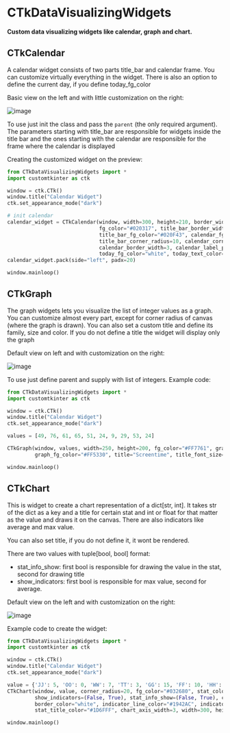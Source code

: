 # CTkDataVisualizingWidgets
**Custom data visualizing widgets like calendar, graph and chart.**

## CTkCalendar
A calendar widget consists of two parts title_bar and calendar frame. You can customize virtually everything in the widget. There is 
also an option to define the current day, if you define today_fg_color

Basic view on the left and with little customization on the right:

![image](https://github.com/ZikPin/Custom-widgets-for-CTk/assets/65452275/b27c41e8-c5bb-4788-92ad-f1e39bc6ab49)

To use just init the class and pass the `parent` (the only required argument). The parameters starting with title_bar are responsible for 
widgets inside the title bar and the ones starting with the calendar are responsible for the frame where the calendar is displayed

Creating the customized widget on the preview:
```python
from CTkDataVisualizingWidgets import *
import customtkinter as ctk

window = ctk.CTk()
window.title("Calendar Widget")
ctk.set_appearance_mode("dark")

# init calendar
calendar_widget = CTkCalendar(window, width=300, height=210, border_width=3, border_color="white",
                              fg_color="#020317", title_bar_border_width=3, title_bar_border_color="white",
                              title_bar_fg_color="#020F43", calendar_fg_color="#020F43", corner_radius=30,
                              title_bar_corner_radius=10, calendar_corner_radius=10, calendar_border_color="white",
                              calendar_border_width=3, calendar_label_pad=5,
                              today_fg_color="white", today_text_color="black")
calendar_widget.pack(side="left", padx=20)

window.mainloop()
```

## CTkGraph
The graph widgets lets you visualize the list of integer values as a graph. You can customize almost every part, except for corner radius of canvas (where the graph is drawn). You can also set a custom title and define its family, size and color. If you do not define a title
the widget will display only the graph

Default view on left and with customization on the right:

![image](https://github.com/ZikPin/Custom-widgets-for-CTk/assets/65452275/17b46820-d881-4f27-8ea9-7dd572d9d704)

To use just define parent and supply with list of integers. Example code:
```python
from CTkDataVisualizingWidgets import *
import customtkinter as ctk

window = ctk.CTk()
window.title("Calendar Widget")
ctk.set_appearance_mode("dark")

values = [49, 76, 61, 65, 51, 24, 9, 29, 53, 24]

CTkGraph(window, values, width=250, height=200, fg_color="#FF7761", graph_color="#FF7761",
         graph_fg_color="#FF5330", title="Screentime", title_font_size=30, corner_radius=20).pack(side="left", padx=20, pady=20)

window.mainloop()
```
## CTkChart
This is widget to create a chart representation of a dict[str, int]. It takes str of the dict as a key and a title
for certain stat and int or float for that matter as the value and draws it on the canvas. There are also
indicators like average and max value.

You can also set title, if you do not define it, it wont be rendered.

There are two values with tuple[bool, bool] format:
- stat_info_show: first bool is responsible for drawing the value in the stat, second for drawing title
- show_indicators: first bool is responsible for max value, second for average.

Default view on the left and with customization on the right:

![image](https://github.com/ZikPin/Custom-widgets-for-CTk/assets/65452275/e40ea973-77d0-42c4-b740-535c15ad5748)

Example code to create the widget:

```python
from CTkDataVisualizingWidgets import *
import customtkinter as ctk

window = ctk.CTk()
window.title("Calendar Widget")
ctk.set_appearance_mode("dark")

value = {'JJ': 5, 'OO': 0, 'WW': 7, 'TT': 3, 'GG': 15, 'FF': 10, 'HH': 1, 'PP': 12, "AA": 4}
CTkChart(window, value, corner_radius=20, fg_color="#032680", stat_color="#1D6FFF", chart_fg_color="#032680",
         show_indicators=(False, True), stat_info_show=(False, True), chart_arrow="none", border_width=2,
         border_color="white", indicator_line_color="#1942AC", indicator_text_color="#020F43", stat_width=15,
         stat_title_color="#1D6FFF", chart_axis_width=3, width=300, height=200).pack(side="left", pady=20, padx=20)

window.mainloop()
```
